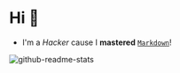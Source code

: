 # Hi 🍻

* I'm a *Hacker* cause I **mastered** [`Markdown`](https://daringfireball.net/projects/markdown/)!

![github-readme-stats](https://github-readme-stats.vercel.app/api?username=zcysxy&show_icons=true&theme=radical&count_private=true)
